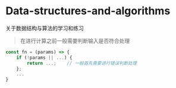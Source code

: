 # Data-structures-and-algorithms
关于数据结构与算法的学习和练习
>在进行计算之前一般需要判断输入是否符合处理
```js
const fn = (params) => {
    if (!params || ...) {
        return ...;    // 一般首先需要进行错误判断处理
    }; 
    ...
}
```
